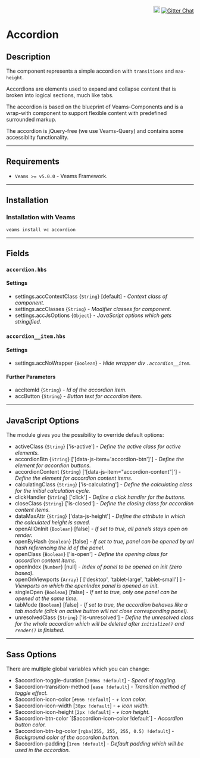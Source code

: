 <p align='right'>
    <a href="https://badge.fury.io/js/veams-component-accordion"><img src="https://badge.fury.io/js/veams-component-accordion.svg" alt="npm version" height="18"></a>
    <a href='https://gitter.im/Sebastian-Fitzner/Veams?utm_source=badge&utm_medium=badge&utm_campaign=pr-badge'><img src='https://badges.gitter.im/Sebastian-Fitzner/Veams.svg' alt='Gitter Chat' /></a>
</p>

# Accordion

## Description

The component represents a simple accordion with `transitions` and `max-height`. 

Accordions are elements used to expand and collapse content that is broken into logical sections, much like tabs.

The accordion is based on the blueprint of Veams-Components and is a wrap-with component to support flexible content with predefined surrounded markup.

The accordion is jQuery-free (we use Veams-Query) and contains some accessiblity functionality.

-----------

## Requirements
- `Veams >= v5.0.0` - Veams Framework.

-----------

## Installation 

### Installation with Veams

`veams install vc accordion`

----------- 

## Fields

### `accordion.hbs`

#### Settings
- settings.accContextClass {`String`} [default] - _Context class of component._
- settings.accClasses {`String`} - _Modifier classes for component._
- settings.accJsOptions {`Object`} - _JavaScript options which gets stringified._

### `accordion__item.hbs`

#### Settings
- settings.accNoWrapper {`Boolean`} - _Hide wrapper div `.accordion__item`._

#### Further Parameters 
- accItemId {`String`} - _Id of the accordion item._
- accButton {`String`} - _Button text for accordion item._

-------------

## JavaScript Options

The module gives you the possibility to override default options: 

- activeClass {`String`} ['is-active'] - _Define the active class for active elements._
- accordionBtn {`String`} ['[data-js-item='accordion-btn']'] - _Define the element for accordion buttons._
- accordionContent {`String`} ['[data-js-item="accordion-content"]'] - _Define the element for accordion content items._
- calculatingClass {`String`} ['is-calculating'] - _Define the calculating class for the initial calculation cycle._
- clickHandler {`String`} ['click'] - _Define a click handler for the buttons._
- closeClass {`String`} ['is-closed'] - _Define the closing class for accordion content items._
- dataMaxAttr {`String`} ['data-js-height'] - _Define the attribute in which the calculated height is saved._
- openAllOnInit {`Boolean`} [false] - _If set to true, all panels stays open on render._
- openByHash {`Boolean`} [false] - _If set to true, panel can be opened by url hash referencing the id of the panel._
- openClass {`Boolean`} ['is-open'] - _Define the opening class for accordion content items._
- openIndex {`Number`} [null] - _Index of panel to be opened on init (zero based)._
- openOnViewports {`Array`} [ ['desktop', 'tablet-large', 'tablet-small'] ] - _Viewports on which the openIndex panel is opened on init._
- singleOpen {`Boolean`} [false] - _If set to true, only one panel can be opened at the same time._
- tabMode {`Boolean`} [false] - _If set to true, the accordion behaves like a tab module (click on active button will not close corresponding panel)._
- unresolvedClass {`String`} ['is-unresolved'] - _Define the unresolved class for the whole accordion which will be deleted after `initialize()` and `render()` is finished._

------------

## Sass Options

There are multiple global variables which you can change: 
- $accordion-toggle-duration [`300ms !default`] - _Speed of toggling._
- $accordion-transition-method [`ease !default`] - _Transition method of toggle effect._
- $accordion-icon-color [`#666 !default`] - _+ icon color._
- $accordion-icon-width [`30px !default`] - _+ icon width._
- $accordion-icon-height [`2px !default`] - _+ icon height._
- $accordion-btn-color `[$accordion-icon-color !default`] - _Accordion button color._
- $accordion-btn-bg-color [`rgba(255, 255, 255, 0.5) !default`] - _Background color of the accordion button._
- $accordion-padding [`1rem !default`] - _Default padding which will be used in the accordion._
